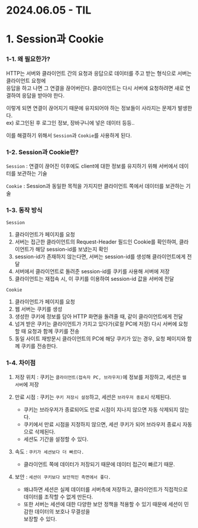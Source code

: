#  2024.06.05 - TIL

# 1. Session과  Cookie


### 1-1. 왜 필요한가?

HTTP는 서버와 클라이언트 간의 요청과 응답으로 데이터를 주고 받는 형식으로 서버는 클라이언트 요청에 <br> 응답을 하고 나면 그 연결을 끊어버린다. 클라이언트는 다시 서버에 요청하려면 새로 연결하여 응답을 받아야 한다.
<br>

이렇게 되면 연결이 끊어지기 때문에 유지되어야 하는 정보들이 사라지는 문제가 발생한다.<br>
ex) 로그인된 후 로그인 정보, 장바구니에 넣은 데이터 등등..<br>

이를 해결하기 위해서 `Session`과 `Cookie`를 사용하게 된다.
<br>

### 1-2. Session과 Cookie란?

`Session` : 
연결이 끊어진 이후에도 client에 대한 정보를 유지하기 위해 서버에서 데이터를 보관하는 기술 
<br>

`Cookie` : Session과 동일한 목적을 가지지만 클라이언트 쪽에서 데이터를 보관하는 기술

### 1-3. 동작 방식

`Session`<br>
1. 클라이언트가 페이지를 요청
2. 서버는 접근한 클라이언트의 Request-Header 필드인 Cookie를 확인하여, 클라이언트가 해당 session-id를 보냈는지 확인
3. session-id가 존재하지 않는다면, 서버는 session-id를 생성해 클라이언트에게 전달
4. 서버에서 클라이언트로 돌려준 session-id를 쿠키를 사용해 서버에 저장
5. 클라이언트는 재접속 시, 이 쿠키를 이용하여 session-id 값을 서버에 전달


`Cookie`<br>
1. 클라이언트가 페이지를 요청
2. 웹 서버는 쿠키를 생성
3. 생성한 쿠키에 정보를 담아 HTTP 화면을 돌려줄 때, 같이 클라이언트에게 전달
4. 넘겨 받은 쿠키는 클라이언트가 가지고 있다가(로컬 PC에 저장) 다시 서버에 요청할 때 요청과 함께 쿠키를 전송
5. 동일 사이트 재방문시 클라이언트의 PC에 해당 쿠키가 있는 경우, 요청 페이지와 함께 쿠키를 전송한다.


### 1-4. 차이점

1. 저장 위치 : 쿠키는 `클라이언트(접속자 PC, 브라우저)`에 정보를 저장하고, 세션은 `웹 서버`에 저장<br>
   
2. 만료 시점 : 쿠키는 `쿠키 저장시 설정`하고, 세션은 `브라우저 종료`시 삭제된다.<br>
   - 쿠키는 브라우저가 종료되어도 만료 시점이 지나지 않으면 자동 삭제되지 않는다.
   - 쿠키에서 만료 시점을 지정하지 않으면, 세션 쿠키가 되어 브라우저 종료시 자동으로 삭제된다.
   - 세션도 기간을 설정할 수 있다.
   
3. 속도 : `쿠키가 세션보다 더 빠르다.` 
   - 클라이언트 쪽에 데이터가 저장되기 때문에 데이터 접근이 빠르기 때문.<br>
   
4. 보안 : `세션이 쿠키보다 보안적인 측면에서 좋다.`
   - 왜냐하면 세션은 실제 데이터를 서버측에 저장하고, 
클라이언트가 직접적으로 데이터를 조작할 수 없게 만든다. 
   - 또한 서버는 세션에 대한 다양한 보안 정책을 적용할 수 있기 때문에 세션이 민감한 데이터의 보호나 무결성을<br> 보장할 수 있다.




